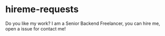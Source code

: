 # hireme-requests
Do you like my work? I am a Senior Backend Freelancer, you can hire me, open a issue for contact me!
